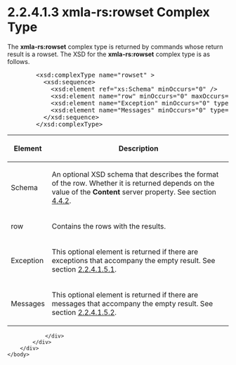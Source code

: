 <html dir="LTR" xmlns:mshelp="http://msdn.microsoft.com/mshelp" xmlns:ddue="http://ddue.schemas.microsoft.com/authoring/2003/5" xmlns:xlink="http://www.w3.org/1999/xlink" xmlns:tool="http://www.microsoft.com/tooltip">
    <head>
        <meta http-equiv="Content-Type" content="text/html; CHARSET=utf-8"></meta>
        <meta name="save" content="history"></meta>
        <title>2.2.4.1.3 xmla-rs:rowset Complex Type</title>
        <xml>
            <mshelp:toctitle title="2.2.4.1.3 xmla-rs:rowset Complex Type"></mshelp:toctitle>
            <mshelp:rltitle title="[MS-SSAS]: xmla-rs:rowset Complex Type"></mshelp:rltitle>
            <mshelp:keyword index="A" term="860014a9-5c85-4f38-bd6b-3c5c1d4403a1"></mshelp:keyword>
            <mshelp:attr name="DCSext.ContentType" value="open specification"></mshelp:attr>
            <mshelp:attr name="AssetID" value="860014a9-5c85-4f38-bd6b-3c5c1d4403a1"></mshelp:attr>
            <mshelp:attr name="TopicType" value="kbRef"></mshelp:attr>
            <mshelp:attr name="DCSext.Title" value="[MS-SSAS]: xmla-rs:rowset Complex Type" />
        </xml>
    </head>
    <body>
        <div id="header">
            <h1 class="heading">2.2.4.1.3 xmla-rs:rowset Complex Type</h1>
        </div>
        <div id="mainSection">
            <div id="mainBody">
                <div id="allHistory" class="saveHistory"></div>
                <div id="sectionSection0" class="section" name="collapseableSection">
                    

<p>The <b>xmla-rs:rowset</b> complex type is returned by commands
whose return result is a rowset. The XSD for the <b>xmla-rs:rowset</b> complex
type is as follows.</p>

<dl>
<dd>
<div><pre>   &lt;xsd:complexType name=&quot;rowset&quot; &gt;
     &lt;xsd:sequence&gt;
       &lt;xsd:element ref=&quot;xs:Schema&quot; minOccurs=&quot;0&quot; /&gt;
       &lt;xsd:element name=&quot;row&quot; minOccurs=&quot;0&quot; maxOccurs=&quot;unbounded&quot; type=&quot;row&quot; /&gt;
       &lt;xsd:element name=&quot;Exception&quot; minOccurs=&quot;0&quot; type=&quot;Exception&quot; /&gt;
       &lt;xsd:element name=&quot;Messages&quot; minOccurs=&quot;0&quot; type=&quot;Messages&quot; /&gt;
     &lt;/xsd:sequence&gt;
   &lt;/xsd:complexType&gt;
</pre></div>
</dd></dl>

<table>
 <thead>
  <tr>
   <th>
   <p>Element</p>
   </th>
   <th>
   <p>Description</p>
   </th>
  </tr>
 </thead>
 <tr>
  <td>
  <p>Schema</p>
  </td>
  <td>
  <p>An optional XSD schema that describes the format of
  the row. Whether it is returned depends on the value of the <b>Content</b>
  server property. See section <a href="8cac5d1a-aeaa-4bd0-9279-c06f7f70f0b5.html">4.4.2</a>.</p>
  </td>
 </tr>
 <tr>
  <td>
  <p>row</p>
  </td>
  <td>
  <p>Contains the rows with the results.</p>
  </td>
 </tr>
 <tr>
  <td>
  <p>Exception</p>
  </td>
  <td>
  <p>This optional element is returned if there are
  exceptions that accompany the empty result. See section <a href="9c674538-a8c5-4553-94a0-1db68d8ab6a9.html">2.2.4.1.5.1</a>.</p>
  </td>
 </tr>
 <tr>
  <td>
  <p>Messages</p>
  </td>
  <td>
  <p>This optional element is returned if there are
  messages that accompany the empty result. See section <a href="34610612-11db-46e3-ad94-ef245a927fd7.html">2.2.4.1.5.2</a>.</p>
  </td>
 </tr>
</table>

<p> </p>


                </div>
            </div>
        </div>
    </body>
</html>